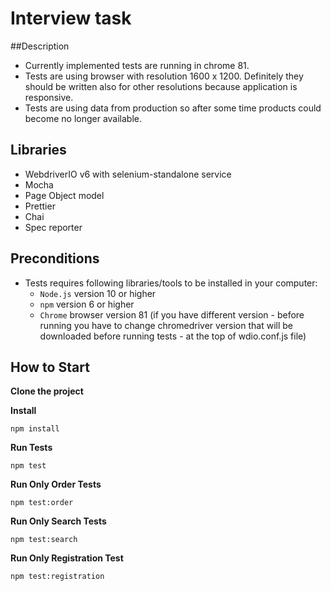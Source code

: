 Interview task
====================
##Description

- Currently implemented tests are running in chrome 81.
- Tests are using browser with resolution 1600 x 1200. Definitely they should be written also for other resolutions because application is responsive.
- Tests are using data from production so after some time products could become no longer available.

## Libraries
- WebdriverIO v6 with selenium-standalone service
- Mocha
- Page Object model
- Prettier
- Chai
- Spec reporter

## Preconditions
- Tests requires following libraries/tools to be installed in your computer:
  - `Node.js` version 10 or higher
  - `npm` version 6 or higher
  - `Chrome` browser version 81 (if you have different version - before running you have to change chromedriver version that will be downloaded before running tests - at the top of wdio.conf.js file)
## How to Start

**Clone the project**

**Install**

```npm install```

**Run Tests**

```npm test```

**Run Only Order Tests**

```npm test:order```

**Run Only Search Tests**

```npm test:search```

**Run Only Registration Test**

```npm test:registration```